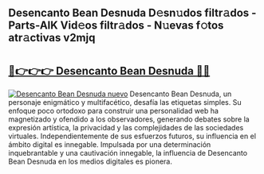 ## Desencanto Bean Desnuda D𝚎sn𝚞dos filtr𝚊dos - Parts-AlK Vid𝚎os filtr𝚊dos - N𝚞evas f𝚘tos atr𝚊ctivas v2mjq

# <h2><a href="http://mb134j.tromn.icu/?c=Desencanto+Bean+Desnuda">🔗👉👉👉 Desencanto Bean Desnuda 🔗🔗</a></h2>

[![Desencanto Bean Desnuda nuevo](https://i.imgur.com/pEAQMta.gif)](http://mb134j.tromn.icu/?c=Desencanto+Bean+Desnuda)
Desencanto Bean Desnuda, un personaje enigmático y multifacético, desafía las etiquetas simples. Su enfoque poco ortodoxo para construir una personalidad web ha magnetizado y ofendido a los observadores, generando debates sobre la expresión artística, la privacidad y las complejidades de las sociedades virtuales. Independientemente de sus esfuerzos futuros, su influencia en el ámbito digital es innegable. Impulsada por una determinación inquebrantable y una cautivación innegable, la influencia de Desencanto Bean Desnuda en los medios digitales es pionera.
